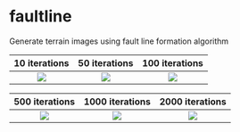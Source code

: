 # faultline
Generate terrain images using fault line formation algorithm

10 iterations             |  50 iterations | 100 iterations
:-------------------------:|:-------------------------:|:---------------------------:
![](https://github.com/barisusakli/faultline/blob/master/10_iterations.png)  |  ![](https://github.com/barisusakli/faultline/blob/master/50_iterations.png) | ![](https://github.com/barisusakli/faultline/blob/master/100_iterations.png)

500 iterations             |  1000 iterations | 2000 iterations
:-------------------------:|:-------------------------:|:---------------------------:
![](https://github.com/barisusakli/faultline/blob/master/500_iterations.png)  |  ![](https://github.com/barisusakli/faultline/blob/master/1000_iterations.png) | ![](https://github.com/barisusakli/faultline/blob/master/2000_iterations.png)
